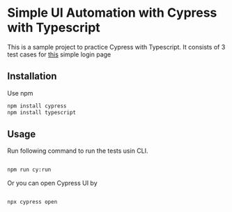 
# Simple UI Automation with Cypress with Typescript

This is a sample project to practice Cypress with Typescript. It consists of 3 test cases for [this](https://practicetestautomation.com/practice-test-login/) simple login page


## Installation

Use npm 

```bash
npm install cypress
npm install typescript
```

## Usage

Run following command to run the tests usin CLI.

```cmd

npm run cy:run

```

Or you can open Cypress UI by

```cmd

npx cypress open

```

